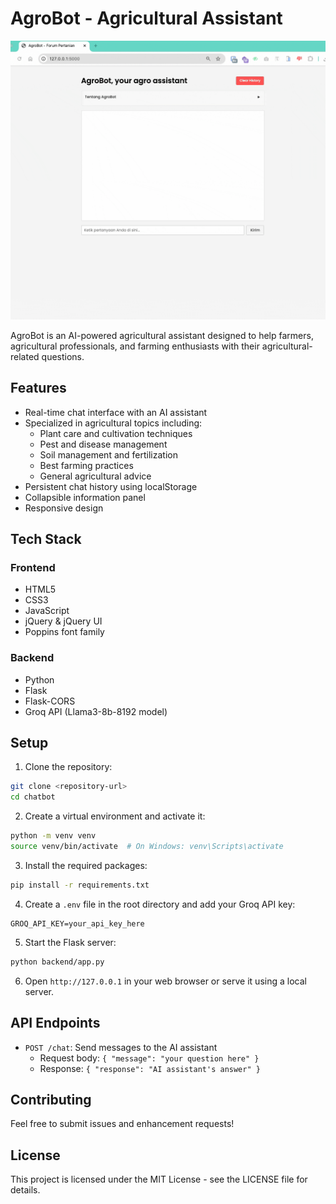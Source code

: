 # AgroBot - Agricultural Assistant

![Demo](demo.gif)

AgroBot is an AI-powered agricultural assistant designed to help farmers, agricultural professionals, and farming enthusiasts with their agricultural-related questions.

## Features

- Real-time chat interface with an AI assistant
- Specialized in agricultural topics including:
  - Plant care and cultivation techniques
  - Pest and disease management
  - Soil management and fertilization
  - Best farming practices
  - General agricultural advice
- Persistent chat history using localStorage
- Collapsible information panel
- Responsive design

## Tech Stack

### Frontend
- HTML5
- CSS3
- JavaScript
- jQuery & jQuery UI
- Poppins font family

### Backend
- Python
- Flask
- Flask-CORS
- Groq API (Llama3-8b-8192 model)

## Setup

1. Clone the repository:
```bash
git clone <repository-url>
cd chatbot
```

2. Create a virtual environment and activate it:
```bash
python -m venv venv
source venv/bin/activate  # On Windows: venv\Scripts\activate
```

3. Install the required packages:
```bash
pip install -r requirements.txt
```

4. Create a `.env` file in the root directory and add your Groq API key:
```
GROQ_API_KEY=your_api_key_here
```

5. Start the Flask server:
```bash
python backend/app.py
```

6. Open `http://127.0.0.1` in your web browser or serve it using a local server.


## API Endpoints

- `POST /chat`: Send messages to the AI assistant
  - Request body: `{ "message": "your question here" }`
  - Response: `{ "response": "AI assistant's answer" }`

## Contributing

Feel free to submit issues and enhancement requests!

## License

This project is licensed under the MIT License - see the LICENSE file for details.